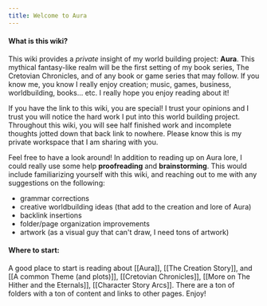 ```yaml
---
title: Welcome to Aura
---
```

#### What is this wiki?

This wiki provides a *private* insight of my world building project: **Aura**. This mythical fantasy-like realm will be the first setting of my book series, The Cretovian Chronicles, and of any book or game series that may follow. If you know me, you know I really enjoy creation; music, games, business, worldbuilding, books... etc. I really hope you enjoy reading about it!

If you have the link to this wiki, you are special! I trust your opinions and I trust you will notice the hard work I put into this world building project. Throughout this wiki, you will see half finished work and incomplete thoughts jotted down that back link to nowhere. Please know this is my private workspace that I am sharing with you.

Feel free to have a look around! In addition to reading up on Aura lore, I could really use some help **proofreading** and **brainstorming**. This would include familiarizing yourself with this wiki, and reaching out to me with any suggestions on the following:
- grammar corrections 
- creative worldbuilding ideas (that add to the creation and lore of Aura)
- backlink insertions
- folder/page organization improvements
- artwork (as a visual guy that can't draw, I need tons of artwork)

#### Where to start:

A good place to start is reading about [[Aura]], [[The Creation Story]], and [[A common Theme (and plots)]], [[Cretovian Chronicles]], [[More on The Hither and the Eternals]], [[Character Story Arcs]]. There are a ton of folders with a ton of content and links to other pages. Enjoy!